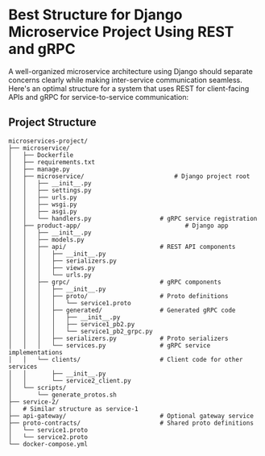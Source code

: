 # Best Structure for Django Microservice Project Using REST and gRPC

A well-organized microservice architecture using Django should separate concerns clearly while making inter-service communication seamless. Here's an optimal structure for a system that uses REST for client-facing APIs and gRPC for service-to-service communication:

## Project Structure

```
microservices-project/
├── microservice/
│   ├── Dockerfile
│   ├── requirements.txt
│   ├── manage.py
│   ├── microservice/                         # Django project root
│   │   ├── __init__.py
│   │   ├── settings.py
│   │   ├── urls.py
│   │   ├── wsgi.py
│   │   ├── asgi.py
│   │   └── handlers.py                   # gRPC service registration
│   ├── product-app/                             # Django app 
│   │   ├── __init__.py
│   │   ├── models.py
│   │   ├── api/                          # REST API components
│   │   │   ├── __init__.py
│   │   │   ├── serializers.py
│   │   │   ├── views.py
│   │   │   └── urls.py
│   │   ├── grpc/                         # gRPC components
│   │   │   ├── __init__.py
│   │   │   ├── proto/                    # Proto definitions
│   │   │   │   └── service1.proto
│   │   │   ├── generated/                # Generated gRPC code
│   │   │   │   ├── __init__.py
│   │   │   │   ├── service1_pb2.py
│   │   │   │   └── service1_pb2_grpc.py
│   │   │   ├── serializers.py            # Proto serializers
│   │   │   └── services.py               # gRPC service implementations
│   │   └── clients/                      # Client code for other services
│   │       ├── __init__.py
│   │       └── service2_client.py
│   └── scripts/
│       └── generate_protos.sh
├── service-2/
│   # Similar structure as service-1
├── api-gateway/                          # Optional gateway service
├── proto-contracts/                      # Shared proto definitions
│   └── service1.proto
│   └── service2.proto
└── docker-compose.yml
```
